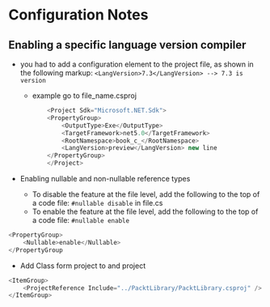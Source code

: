 # Configuration Notes

## Enabling a specific language version compiler

- you had to add a configuration element
to the project file, as shown in the following markup:
    `<LangVersion>7.3</LangVersion> --> 7.3 is version`
  - example go to file_name.csproj

    ```c#
        <Project Sdk="Microsoft.NET.Sdk">
        <PropertyGroup>
            <OutputType>Exe</OutputType>
            <TargetFramework>net5.0</TargetFramework>
            <RootNamespace>book_c_</RootNamespace>
            <LangVersion>preview</LangVersion> new line
        </PropertyGroup>
        </Project>
    ```

- Enabling nullable and non-nullable reference types
  - To disable the feature at the file level, add the following to the top of a code file: `#nullable disable` in file.cs
  - To enable the feature at the file level, add the following to the top of a code file:
    `#nullable enable`

```c#
<PropertyGroup>
    <Nullable>enable</Nullable>
</PropertyGroup
```

- Add Class form project to and project

```c#
<ItemGroup>
    <ProjectReference Include="../PacktLibrary/PacktLibrary.csproj" />
</ItemGroup>
```
